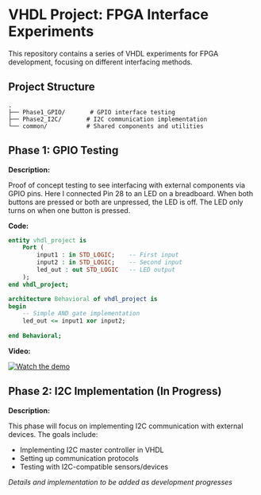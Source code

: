 # VHDL Project: FPGA Interface Experiments

This repository contains a series of VHDL experiments for FPGA development, focusing on different interfacing methods.

## Project Structure

```
.
├── Phase1_GPIO/       # GPIO interface testing
├── Phase2_I2C/       # I2C communication implementation
└── common/           # Shared components and utilities
```

## Phase 1: GPIO Testing
**Description:**

Proof of concept testing to see interfacing with external components via GPIO pins. Here I connected Pin 28 to an LED on a breadboard. When both buttons are pressed or both are unpressed, the LED is off. The LED only turns on when one button is pressed.

**Code:**
```vhdl
entity vhdl_project is
    Port ( 
        input1 : in STD_LOGIC;    -- First input
        input2 : in STD_LOGIC;    -- Second input
        led_out : out STD_LOGIC   -- LED output
    );
end vhdl_project;

architecture Behavioral of vhdl_project is
begin
    -- Simple AND gate implementation
    led_out <= input1 xor input2;
    
end Behavioral;
```

**Video:**

[![Watch the demo](https://img.youtube.com/vi/qv7MFZ6MWjA/0.jpg)](https://youtube.com/shorts/qv7MFZ6MWjA)

## Phase 2: I2C Implementation (In Progress)
**Description:**

This phase will focus on implementing I2C communication with external devices. The goals include:
- Implementing I2C master controller in VHDL
- Setting up communication protocols
- Testing with I2C-compatible sensors/devices

*Details and implementation to be added as development progresses*